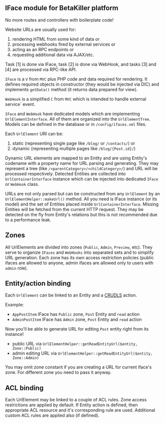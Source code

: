 IFace module for BetaKiller platform
---

No more routes and controllers with boilerplate code!

Website URLs are usually used for:

1) rendering HTML from some kind of data or
2) processing webhooks fired by external services or
3) acting as an RPC endpoints or
4) requesting additional data via AJAX/etc.

Task [1] is done via IFace, task [2] is done via WebHook, and tasks [3] and [4] are processed via RPC-like API.

`IFace` is a `V` from `MVC` plus PHP code and data required for rendering.
It defines required objects in constructor (they would be injected via DIC) and implements `getData()` method (it returns data prepared for view).

`WebHook` is a simplified `C` from `MVC` which is intended to handle external service` event.

`IFace` and `WebHook` have dedicated models which are implementing `UrlElementInterface`.
All of them are organized into the `UrlElementTree`. Models can be defined in the database or in `/config/ifaces.xml` files.

Each `UrlElement` URI can be:

1) static (representing single page like `/blog/` or `/contacts/`) or
2) dynamic (representing multiple pages like `/blog/{Post.id}/`)

Dynamic URL elements are mapped to an Entity and are using Entity's codename with a property name for URL parsing and generating.
They may represent a tree (like `/<parentCategory>/<childCategory>/`) and URL will be processed respectively.
Detected Entities are collected into `UrlContainerInterface` instance which can be injected into dedicated `IFace` or `WebHook` class.

URLs are not only parsed but can be constructed from any `UrlElement` by an `UrlElementHelper::makeUrl()` method.
All you need is IFace instance (or its model) and the set of Entities placed inside `UrlContainerInterface`.
Missing Entities will be fetched from the current HTTP request. They may be detected on the fly from Entity's relations but this is not recommended due to a performance leak.


Zones
---

All UrlElements are divided into zones (`Public`, `Admin`, `Preview`, etc).
They serve to organize `IFaces` and `WebHooks` into separated sets and to simplify URL generation.
Each zone has its own access restriction policies (public ifaces are allowed to anyone, admin ifaces are allowed only to users with `admin` role).


Entity/action binding
---

Each `UrlElement` can be linked to an Entity and a [CRUDLS](classes/BetaKiller/IFace/CrudlsActionsInterface.php) action.

Example:

- `AppPostItem` IFace has `Public` zone, `Post` Entity and `read` action
- `AdminPostItem` IFace has `Admin` zone, `Post` Entity and `read` action

Now you'll be able to generate URL for editing `Post` entity right from its instance!

- public URL via `UrlElementHelper::getReadEntityUrl($entity, Zone::Public)`
- admin editing URL via `UrlElementHelper::getReadEntityUrl($entity, Zone::Admin)`

You may omit zone constant if you are creating a URL for current iface's zone. For different zone you need to pass it anyway.


ACL binding
---

Each UrlElement may be linked to a couple of ACL rules. Zone access restrictions are applied by default.
If Entity action is defined, then appropriate ACL resource and it's corresponding rule are used.
Additional custom ACL rules are applied also (if defined).

